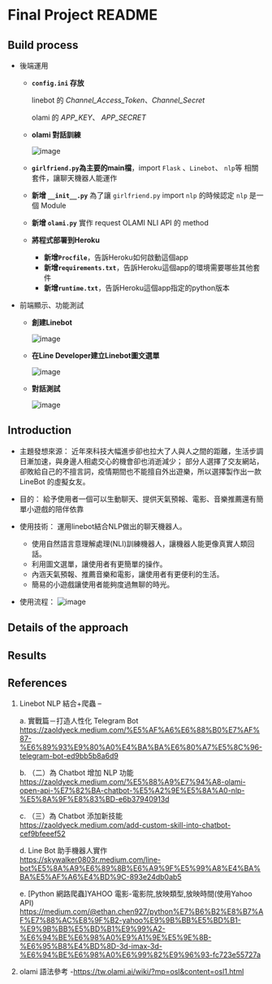 # Final Project README
## Build process
* 後端運用  

  * **`config.ini` 存放**  
  
    linebot 的 *Channel_Access_Token*、*Channel_Secret*  

    olami 的 *APP_KEY*、 *APP_SECRET*
  * **olami 對話訓練**
  
    ![image](https://user-images.githubusercontent.com/64915975/122667592-2b0eb700-d1e6-11eb-9546-5c55e2ee9d47.png)
  * **`girlfriend.py`為主要的main檔**，import `Flask` 、`Linebot`、 `nlp`等 相關套件，讓聊天機器人能運作
  * **新增 `__init__.py`** 為了讓 `girlfriend.py` import `nlp` 的時候認定 `nlp` 是一個 Module
  * **新增 `olami.py`** 實作 request OLAMI NLI API 的 method
  * **將程式部署到Heroku**  
    * **新增`Procfile`**，告訴Heroku如何啟動這個app
    * **新增`requirements.txt`**，告訴Heroku這個app的環境需要哪些其他套件
    * **新增`runtime.txt`**，告訴Heroku這個app指定的python版本
* 前端顯示、功能測試
  * **創建Linebot**

    ![image](https://user-images.githubusercontent.com/64915975/122666871-6b6c3600-d1e2-11eb-9706-857602094649.png)

  * **在Line Developer建立Linebot圖文選單**

    ![image](https://user-images.githubusercontent.com/64915975/122667035-4a581500-d1e3-11eb-99f3-91f956c2240e.png)
    
  * **對話測試**
 
    ![image](https://user-images.githubusercontent.com/64915975/122668529-0e28b280-d1eb-11eb-99dd-af507aa1c3ff.png)
## Introduction
* 主題發想來源：
近年來科技大幅進步卻也拉大了人與人之間的距離，生活步調日漸加速，與身邊人相處交心的機會卻也消逝減少；
部分人選擇了交友網站，卻敗給自己的不擅言詞，疫情期間也不能擅自外出遊樂，所以選擇製作出一款 LineBot 的虛擬女友。
* 目的：
給予使用者一個可以生動聊天、提供天氣預報、電影、音樂推薦還有簡單小遊戲的陪伴依靠
* 使用技術：
運用linebot結合NLP做出的聊天機器人。

  * 使用自然語言意理解處理(NLI)訓練機器人，讓機器人能更像真實人類回話。
  * 利用圖文選單，讓使用者有更簡單的操作。
  * 內涵天氣預報、推薦音樂和電影，讓使用者有更便利的生活。
  * 簡易的小遊戲讓使用者能夠度過無聊的時光。
* 使用流程：
![image](https://user-images.githubusercontent.com/64915975/122666323-298dc080-d1df-11eb-9a2c-6a5d65eccb1f.png)
## Details of the approach
## Results
## References
 1. Linebot NLP 結合+爬蟲 – 
  
    a. 實戰篇－打造人性化 Telegram Bot  
      https://zaoldyeck.medium.com/%E5%AF%A6%E6%88%B0%E7%AF%87-%E6%89%93%E9%80%A0%E4%BA%BA%E6%80%A7%E5%8C%96-telegram-bot-ed9bb5b8a6d9  
   
    b. （二）為 Chatbot 增加 NLP 功能  
      https://zaoldyeck.medium.com/%E5%88%A9%E7%94%A8-olami-open-api-%E7%82%BA-chatbot-%E5%A2%9E%E5%8A%A0-nlp-%E5%8A%9F%E8%83%BD-e6b37940913d  
    
    c. （三）為 Chatbot 添加新技能  
      https://zaoldyeck.medium.com/add-custom-skill-into-chatbot-cef9bfeeef52  
    
    d. Line Bot 助手機器人實作  
      https://skywalker0803r.medium.com/line-bot%E5%8A%A9%E6%89%8B%E6%A9%9F%E5%99%A8%E4%BA%BA%E5%AF%A6%E4%BD%9C-893e24db0ab5  
    
    e. [Python 網路爬蟲]YAHOO 電影-電影院,放映類型,放映時間(使用Yahoo API)  
      https://medium.com/@ethan.chen927/python%E7%B6%B2%E8%B7%AF%E7%88%AC%E8%9F%B2-yahoo%E9%9B%BB%E5%BD%B1-%E9%9B%BB%E5%BD%B1%E9%99%A2-%E6%94%BE%E6%98%A0%E9%A1%9E%E5%9E%8B-%E6%95%B8%E4%BD%8D-3d-imax-3d-%E6%94%BE%E6%98%A0%E6%99%82%E9%96%93-fc723e55727a

 2. olami 語法參考 -https://tw.olami.ai/wiki/?mp=osl&content=osl1.html
